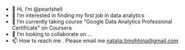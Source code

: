 - 👋 Hi, I’m @pearlshell
- 👀 I’m interested in finding my first job in data analytics
- 🌱 I’m currently taking course "Google Data Analytics Professional Certificate" on Coursera  
- 💞️ I’m looking to collaborate on ...
- 📫 How to reach me . Please email me natalja.timohhina@gmail.com

<!---
pearlshell/pearlshell is a ✨ special ✨ repository because its `README.md` (this file) appears on your GitHub profile.
You can click the Preview link to take a look at your changes.
--->
